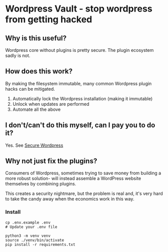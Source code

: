 # Wordpress Vault - stop wordpress from getting hacked

## Why is this useful?

Wordpress core without plugins is pretty secure.
The plugin ecosystem sadly is not.

## How does this work?

By making the filesystem immutable, many common Wordpress
plugin hacks can be mitigated.

1. Automatically lock the Wordpress installation (making it immutable)
2. Unlock when updates are performed
3. Automate all the above

## I don't/can't do this myself, can I pay you to do it?

Yes. See [Secure Wordpress](https://secure-wordpress.karmacomputing.co.uk)

## Why not just fix the plugins?

Consumers of Wordpress, sometimes trying to save money from building a more robust solution- will instead assemble a WordPress website themselves by combining plugins. 

This creates a security nightmare, but the problem is real and, it's very hard to take the candy away when the economics work in this way.

### Install

```
cp .env.example .env
# Update your .env file
```

```
python3 -m venv venv
source ./venv/bin/activate
pip install -r requirements.txt
```
